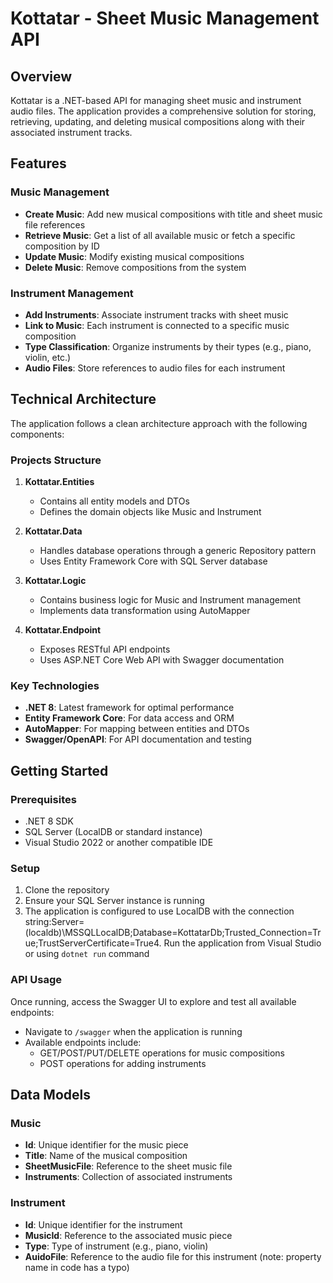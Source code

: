 # Kottatar - Sheet Music Management API

## Overview

Kottatar is a .NET-based API for managing sheet music and instrument audio files. The application provides a comprehensive solution for storing, retrieving, updating, and deleting musical compositions along with their associated instrument tracks.

## Features

### Music Management

- **Create Music**: Add new musical compositions with title and sheet music file references
- **Retrieve Music**: Get a list of all available music or fetch a specific composition by ID
- **Update Music**: Modify existing musical compositions
- **Delete Music**: Remove compositions from the system

### Instrument Management

- **Add Instruments**: Associate instrument tracks with sheet music
- **Link to Music**: Each instrument is connected to a specific music composition
- **Type Classification**: Organize instruments by their types (e.g., piano, violin, etc.)
- **Audio Files**: Store references to audio files for each instrument

## Technical Architecture

The application follows a clean architecture approach with the following components:

### Projects Structure

1. **Kottatar.Entities**
   - Contains all entity models and DTOs
   - Defines the domain objects like Music and Instrument

2. **Kottatar.Data**
   - Handles database operations through a generic Repository pattern
   - Uses Entity Framework Core with SQL Server database

3. **Kottatar.Logic**
   - Contains business logic for Music and Instrument management
   - Implements data transformation using AutoMapper

4. **Kottatar.Endpoint**
   - Exposes RESTful API endpoints
   - Uses ASP.NET Core Web API with Swagger documentation

### Key Technologies

- **.NET 8**: Latest framework for optimal performance
- **Entity Framework Core**: For data access and ORM
- **AutoMapper**: For mapping between entities and DTOs
- **Swagger/OpenAPI**: For API documentation and testing

## Getting Started

### Prerequisites

- .NET 8 SDK
- SQL Server (LocalDB or standard instance)
- Visual Studio 2022 or another compatible IDE

### Setup

1. Clone the repository
2. Ensure your SQL Server instance is running
3. The application is configured to use LocalDB with the connection string:Server=(localdb)\\MSSQLLocalDB;Database=KottatarDb;Trusted_Connection=True;TrustServerCertificate=True4. Run the application from Visual Studio or using `dotnet run` command

### API Usage

Once running, access the Swagger UI to explore and test all available endpoints:
- Navigate to `/swagger` when the application is running
- Available endpoints include:
  - GET/POST/PUT/DELETE operations for music compositions
  - POST operations for adding instruments

## Data Models

### Music
- **Id**: Unique identifier for the music piece
- **Title**: Name of the musical composition
- **SheetMusicFile**: Reference to the sheet music file
- **Instruments**: Collection of associated instruments

### Instrument
- **Id**: Unique identifier for the instrument
- **MusicId**: Reference to the associated music piece
- **Type**: Type of instrument (e.g., piano, violin)
- **AuidoFile**: Reference to the audio file for this instrument (note: property name in code has a typo)
